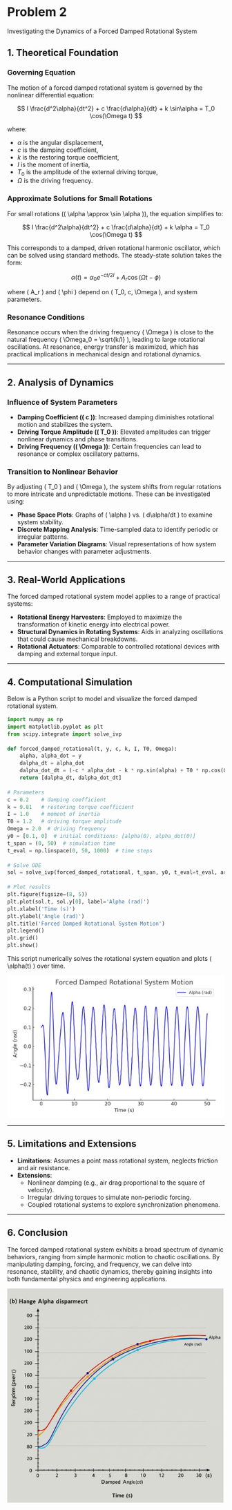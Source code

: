 # Problem 2

Investigating the Dynamics of a Forced Damped Rotational System

## 1. Theoretical Foundation

### Governing Equation
The motion of a forced damped rotational system is governed by the nonlinear differential equation:

$$
I \frac{d^2\alpha}{dt^2} + c \frac{d\alpha}{dt} + k \sin\alpha = T_0 \cos(\Omega t)
$$

where:
- $\alpha$ is the angular displacement,
- $c$ is the damping coefficient,
- $k$ is the restoring torque coefficient,
- $I$ is the moment of inertia,
- $T_0$ is the amplitude of the external driving torque,
- $\Omega$ is the driving frequency.

### Approximate Solutions for Small Rotations
For small rotations (\( \alpha \approx \sin \alpha \)), the equation simplifies to:

$$
I \frac{d^2\alpha}{dt^2} + c \frac{d\alpha}{dt} + k \alpha = T_0 \cos(\Omega t)
$$

This corresponds to a damped, driven rotational harmonic oscillator, which can be solved using standard methods. The steady-state solution takes the form:

$$
\alpha(t) = \alpha_0 e^{-ct/2I} + A_r \cos(\Omega t - \phi)
$$

where \( A_r \) and \( \phi \) depend on \( T_0, c, \Omega \), and system parameters.

### Resonance Conditions
Resonance occurs when the driving frequency \( \Omega \) is close to the natural frequency \( \Omega_0 = \sqrt{k/I} \), leading to large rotational oscillations. At resonance, energy transfer is maximized, which has practical implications in mechanical design and rotational dynamics.

---

## 2. Analysis of Dynamics

### Influence of System Parameters

- **Damping Coefficient (\( c \))**: Increased damping diminishes rotational motion and stabilizes the system.
- **Driving Torque Amplitude (\( T_0 \))**: Elevated amplitudes can trigger nonlinear dynamics and phase transitions.
- **Driving Frequency (\( \Omega \))**: Certain frequencies can lead to resonance or complex oscillatory patterns.

### Transition to Nonlinear Behavior

By adjusting \( T_0 \) and \( \Omega \), the system shifts from regular rotations to more intricate and unpredictable motions. These can be investigated using:

- **Phase Space Plots**: Graphs of \( \alpha \) vs. \( d\alpha/dt \) to examine system stability.
- **Discrete Mapping Analysis**: Time-sampled data to identify periodic or irregular patterns.
- **Parameter Variation Diagrams**: Visual representations of how system behavior changes with parameter adjustments.

---

## 3. Real-World Applications

The forced damped rotational system model applies to a range of practical systems:
- **Rotational Energy Harvesters**: Employed to maximize the transformation of kinetic energy into electrical power.
- **Structural Dynamics in Rotating Systems**: Aids in analyzing oscillations that could cause mechanical breakdowns.
- **Rotational Actuators**: Comparable to controlled rotational devices with damping and external torque input.

---

## 4. Computational Simulation
Below is a Python script to model and visualize the forced damped rotational system.

```python
import numpy as np
import matplotlib.pyplot as plt
from scipy.integrate import solve_ivp

def forced_damped_rotational(t, y, c, k, I, T0, Omega):
    alpha, alpha_dot = y
    dalpha_dt = alpha_dot
    dalpha_dot_dt = (-c * alpha_dot - k * np.sin(alpha) + T0 * np.cos(Omega * t)) / I
    return [dalpha_dt, dalpha_dot_dt]

# Parameters
c = 0.2    # damping coefficient
k = 9.81   # restoring torque coefficient
I = 1.0    # moment of inertia
T0 = 1.2   # driving torque amplitude
Omega = 2.0  # driving frequency
y0 = [0.1, 0]  # initial conditions: [alpha(0), alpha_dot(0)]
t_span = (0, 50)  # simulation time
t_eval = np.linspace(0, 50, 1000)  # time steps

# Solve ODE
sol = solve_ivp(forced_damped_rotational, t_span, y0, t_eval=t_eval, args=(c, k, I, T0, Omega))

# Plot results
plt.figure(figsize=(8, 5))
plt.plot(sol.t, sol.y[0], label='Alpha (rad)')
plt.xlabel('Time (s)')
plt.ylabel('Angle (rad)')
plt.title('Forced Damped Rotational System Motion')
plt.legend()
plt.grid()
plt.show()
```

This script numerically solves the rotational system equation and plots ( \alpha(t) ) over time.

![Forced Damped Pendulum Motion](images/problem-2.JPG)

---

## 5. Limitations and Extensions

-   **Limitations**: Assumes a point mass rotational system, neglects friction and air resistance.
-   **Extensions**:
    -   Nonlinear damping (e.g., air drag proportional to the square of velocity).
    -   Irregular driving torques to simulate non-periodic forcing.
    -   Coupled rotational systems to explore synchronization phenomena.

---

## 6. Conclusion

The forced damped rotational system exhibits a broad spectrum of dynamic behaviors, ranging from simple harmonic motion to chaotic oscillations. By manipulating damping, forcing, and frequency, we can delve into resonance, stability, and chaotic dynamics, thereby gaining insights into both fundamental physics and engineering applications.

![Forced Damped Pendulum Motion](images/problem-2-2.JPG)